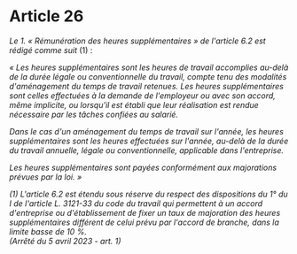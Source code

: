 # Article 26

*Le 1. « Rémunération des heures supplémentaires » de l'article 6.2 est rédigé comme suit* (1) :

*« Les heures supplémentaires sont les heures de travail accomplies au-delà de la durée légale ou conventionnelle du travail, compte tenu des modalités d'aménagement du temps de travail retenues. Les heures supplémentaires sont celles effectuées à la demande de l'employeur ou avec son accord, même implicite, ou lorsqu'il est établi que leur réalisation est rendue nécessaire par les tâches confiées au salarié.*

*Dans le cas d'un aménagement du temps de travail sur l'année, les heures supplémentaires sont les heures effectuées sur l'année, au-delà de la durée du travail annuelle, légale ou conventionnelle, applicable dans l'entreprise.*

*Les heures supplémentaires sont payées conformément aux majorations prévues par la loi. »*

 *(1) L'article 6.2 est étendu sous réserve du respect des dispositions du 1° du I de l'article L. 3121-33 du code du travail qui permettent à un accord d'entreprise ou d'établissement de fixer un taux de majoration des heures supplémentaires différent de celui prévu par l'accord de branche, dans la limite basse de 10 %.  
 (Arrêté du 5 avril 2023 - art. 1)*

